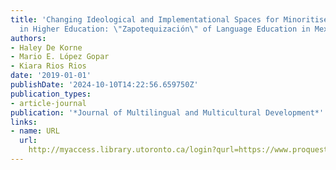 ```yaml
---
title: 'Changing Ideological and Implementational Spaces for Minoritised Languages
  in Higher Education: \"Zapotequización\" of Language Education in Mexico'
authors:
- Haley De Korne
- Mario E. López Gopar
- Kiara Rios Rios
date: '2019-01-01'
publishDate: '2024-10-10T14:22:56.659750Z'
publication_types:
- article-journal
publication: '*Journal of Multilingual and Multicultural Development*'
links:
- name: URL
  url: 
    http://myaccess.library.utoronto.ca/login?qurl=https://www.proquest.com/docview/2461125964?accountid=14771&bdid=38382&_bd=FZfMM8Qo8M%2BLDugjOCDtjc4LdG0%3D
---
```

